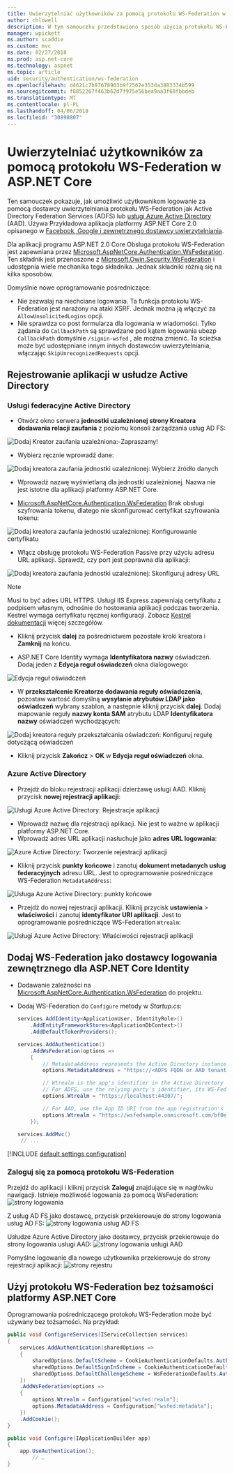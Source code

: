 ```yaml
---
title: Uwierzytelniać użytkowników za pomocą protokołu WS-Federation w ASP.NET Core
author: chlowell
description: W tym samouczku przedstawiono sposób użycia protokołu WS-Federation w aplikacji platformy ASP.NET Core.
manager: wpickett
ms.author: scaddie
ms.custom: mvc
ms.date: 02/27/2018
ms.prod: asp.net-core
ms.technology: aspnet
ms.topic: article
uid: security/authentication/ws-federation
ms.openlocfilehash: d4621c7b97678903b9f2562e353da3883334b599
ms.sourcegitcommit: f8852267f463b62d7f975e56bea9aa3f68fbbdeb
ms.translationtype: MT
ms.contentlocale: pl-PL
ms.lasthandoff: 04/06/2018
ms.locfileid: "30898807"
---
```

# <a name="authenticate-users-with-ws-federation-in-aspnet-core"></a>Uwierzytelniać użytkowników za pomocą protokołu WS-Federation w ASP.NET Core

Ten samouczek pokazuje, jak umożliwić użytkownikom logowanie za pomocą dostawcy uwierzytelniania protokołu WS-Federation jak Active Directory Federation Services (ADFS) lub [usługi Azure Active Directory](/azure/active-directory/) (AAD). Używa Przykładowa aplikacja platformy ASP.NET Core 2.0 opisanego w [Facebook, Google i zewnętrznego dostawcy uwierzytelniania](xref:security/authentication/social/index).

Dla aplikacji programu ASP.NET 2.0 Core Obsługa protokołu WS-Federation jest zapewniana przez [Microsoft.AspNetCore.Authentication.WsFederation](https://www.nuget.org/packages/Microsoft.AspNetCore.Authentication.WsFederation). Ten składnik jest przenoszone z [Microsoft.Owin.Security.WsFederation](https://www.nuget.org/packages/Microsoft.Owin.Security.WsFederation) i udostępnia wiele mechanika tego składnika. Jednak składniki różnią się na kilka sposobów.

Domyślnie nowe oprogramowanie pośredniczące:

* Nie zezwalaj na niechciane logowania. Ta funkcja protokołu WS-Federation jest narażony na ataki XSRF. Jednak można ją włączyć za `AllowUnsolicitedLogins` opcji.
* Nie sprawdza co post formularza dla logowania w wiadomości. Tylko żądania do `CallbackPath` są sprawdzane pod kątem logowania ubezp `CallbackPath` domyślnie `/signin-wsfed` , ale można zmienić. Ta ścieżka może być udostępniane innym innych dostawców uwierzytelniania, włączając `SkipUnrecognizedRequests` opcji.

## <a name="register-the-app-with-active-directory"></a>Rejestrowanie aplikacji w usłudze Active Directory

### <a name="active-directory-federation-services"></a>Usługi federacyjne Active Directory

* Otwórz okno serwera **jednostki uzależnionej strony Kreatora dodawania relacji zaufania** z poziomu konsoli zarządzania usług AD FS:

![Dodaj Kreator zaufania uzależniona:-Zapraszamy!](ws-federation/_static/AdfsAddTrust.png)

* Wybierz ręcznie wprowadź dane:

![Dodaj kreatora zaufania jednostki uzależnionej: Wybierz źródło danych](ws-federation/_static/AdfsSelectDataSource.png)

* Wprowadź nazwę wyświetlaną dla jednostki uzależnionej. Nazwa nie jest istotne dla aplikacji platformy ASP.NET Core.

* [Microsoft.AspNetCore.Authentication.WsFederation](https://www.nuget.org/packages/Microsoft.AspNetCore.Authentication.WsFederation) Brak obsługi szyfrowania tokenu, dlatego nie skonfigurować certyfikat szyfrowania tokenu:

![Dodaj kreatora zaufania jednostki uzależnionej: Konfigurowanie certyfikatu](ws-federation/_static/AdfsConfigureCert.png)

* Włącz obsługę protokołu WS-Federation Passive przy użyciu adresu URL aplikacji. Sprawdź, czy port jest poprawna dla aplikacji:

![Dodaj kreatora zaufania jednostki uzależnionej: Skonfiguruj adresy URL](ws-federation/_static/AdfsConfigureUrl.png)

> [!NOTE]
> Musi to być adres URL HTTPS. Usługi IIS Express zapewniają certyfikatu z podpisem własnym, odnośnie do hostowania aplikacji podczas tworzenia. Kestrel wymaga certyfikatu ręcznej konfiguracji. Zobacz [Kestrel dokumentacji](xref:fundamentals/servers/kestrel) więcej szczegółów.

* Kliknij przycisk **dalej** za pośrednictwem pozostałe kroki kreatora i **Zamknij** na końcu.

* ASP.NET Core Identity wymaga **Identyfikatora nazwy** oświadczeń. Dodaj jeden z **Edycja reguł oświadczeń** okna dialogowego:

![Edycja reguł oświadczeń](ws-federation/_static/EditClaimRules.png)

* W **przekształcenie Kreatorze dodawania reguły oświadczenia**, pozostaw wartość domyślną **wysyłanie atrybutów LDAP jako oświadczeń** wybrany szablon, a następnie kliknij przycisk **dalej**. Dodaj mapowanie reguły **nazwy konta SAM** atrybutu LDAP **Identyfikatora nazwy** oświadczeń wychodzących:

![Dodaj kreatora reguły przekształcania oświadczeń: Konfiguruj regułę dotyczącą oświadczeń](ws-federation/_static/AddTransformClaimRule.png)

* Kliknij przycisk **Zakończ** > **OK** w **Edycja reguł oświadczeń** okna.

### <a name="azure-active-directory"></a>Azure Active Directory

* Przejdź do bloku rejestracji aplikacji dzierżawę usługi AAD. Kliknij przycisk **nowej rejestracji aplikacji**:

![Usługi Azure Active Directory: Rejestracje aplikacji](ws-federation/_static/AadNewAppRegistration.png)

* Wprowadź nazwę dla rejestracji aplikacji. Nie jest to ważne w aplikacji platformy ASP.NET Core.
* Wprowadź adres URL aplikacji nasłuchuje jako **adres URL logowania**:

![Azure Active Directory: Tworzenie rejestracji aplikacji](ws-federation/_static/AadCreateAppRegistration.png)

* Kliknij przycisk **punkty końcowe** i zanotuj **dokument metadanych usług federacyjnych** adresu URL. Jest to oprogramowanie pośredniczące WS-Federation `MetadataAddress`:

![Usługa Azure Active Directory: punkty końcowe](ws-federation/_static/AadFederationMetadataDocument.png)

* Przejdź do nowej rejestracji aplikacji. Kliknij przycisk **ustawienia** > **właściwości** i zanotuj **identyfikator URI aplikacji**. Jest to oprogramowanie pośredniczące WS-Federation `Wtrealm`:

![Usługi Azure Active Directory: Właściwości rejestracji aplikacji](ws-federation/_static/AadAppIdUri.png)

## <a name="add-ws-federation-as-an-external-login-provider-for-aspnet-core-identity"></a>Dodaj WS-Federation jako dostawcy logowania zewnętrznego dla ASP.NET Core Identity

* Dodawanie zależności na [Microsoft.AspNetCore.Authentication.WsFederation](https://www.nuget.org/packages/Microsoft.AspNetCore.Authentication.WsFederation) do projektu.
* Dodaj WS-Federation do `Configure` metody w *Startup.cs*:

    ```csharp
    services.AddIdentity<ApplicationUser, IdentityRole>()
        .AddEntityFrameworkStores<ApplicationDbContext>()
        .AddDefaultTokenProviders();

    services.AddAuthentication()
        .AddWsFederation(options =>
        {
            // MetadataAddress represents the Active Directory instance used to authenticate users.
            options.MetadataAddress = "https://<ADFS FQDN or AAD tenant>/FederationMetadata/2007-06/FederationMetadata.xml";

            // Wtrealm is the app's identifier in the Active Directory instance.
            // For ADFS, use the relying party's identifier, its WS-Federation Passive protocol URL:
            options.Wtrealm = "https://localhost:44307/";

            // For AAD, use the App ID URI from the app registration's Properties blade:
            options.Wtrealm = "https://wsfedsample.onmicrosoft.com/bf0e7e6d-056e-4e37-b9a6-2c36797b9f01";
        });

    services.AddMvc()
     // ...
    ```

[!INCLUDE [default settings configuration](social/includes/default-settings.md)]

### <a name="log-in-with-ws-federation"></a>Zaloguj się za pomocą protokołu WS-Federation

Przejdź do aplikacji i kliknij przycisk **Zaloguj** znajdujące się w nagłówku nawigacji. Istnieje możliwość logowania za pomocą WsFederation: ![strony logowania](ws-federation/_static/WsFederationButton.png)

Z usług AD FS jako dostawcę, przycisk przekierowuje do strony logowania usług AD FS: ![strony logowania usług AD FS](ws-federation/_static/AdfsLoginPage.png)

Usłudze Azure Active Directory jako dostawcy, przycisk przekierowuje do strony logowania usługi AAD: ![strony logowania usługi AAD](ws-federation/_static/AadSignIn.png)

Pomyślne logowanie dla nowego użytkownika przekierowuje do strony rejestracji aplikacji: ![strony rejestru](ws-federation/_static/Register.png)

## <a name="use-ws-federation-without-aspnet-core-identity"></a>Użyj protokołu WS-Federation bez tożsamości platformy ASP.NET Core

Oprogramowania pośredniczącego protokołu WS-Federation może być używany bez tożsamości. Na przykład:

```csharp
public void ConfigureServices(IServiceCollection services)
{
    services.AddAuthentication(sharedOptions =>
    {
        sharedOptions.DefaultScheme = CookieAuthenticationDefaults.AuthenticationScheme;
        sharedOptions.DefaultSignInScheme = CookieAuthenticationDefaults.AuthenticationScheme;
        sharedOptions.DefaultChallengeScheme = WsFederationDefaults.AuthenticationScheme;
    })
    .AddWsFederation(options =>
    {
        options.Wtrealm = Configuration["wsfed:realm"];
        options.MetadataAddress = Configuration["wsfed:metadata"];
    })
    .AddCookie();
}

public void Configure(IApplicationBuilder app)
{
    app.UseAuthentication();
        // …
}
```
